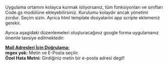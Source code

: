 <p>
Uygulama ortamını kolayca kurmak istiyorsanız, tüm fonksiyonları ve sınıfları Code.gs modülüne ekleyebilirsiniz. Kurulumu kolaydır ancak yönetimi zordur. Seçim sizin. Ayrıca html template dosyalarini app scripte eklemeniz gerekir.<br>
</p>
<p>
Ayrıca aşagidaki düzenlemeleri oluşturacağınız google forma uygulamanız önemle tavsiye edilmektedir:
</p>
<p>
<u><strong>Mail Adresleri İçin Doğrulama:</strong></u><br>
<strong>regex yok:</strong> Metin ve E-Posta seçilir.<br>
<strong>Özel Hata Metni:</strong> Girdiğiniz metin bir e-posta adresi degil!<br>
</p>